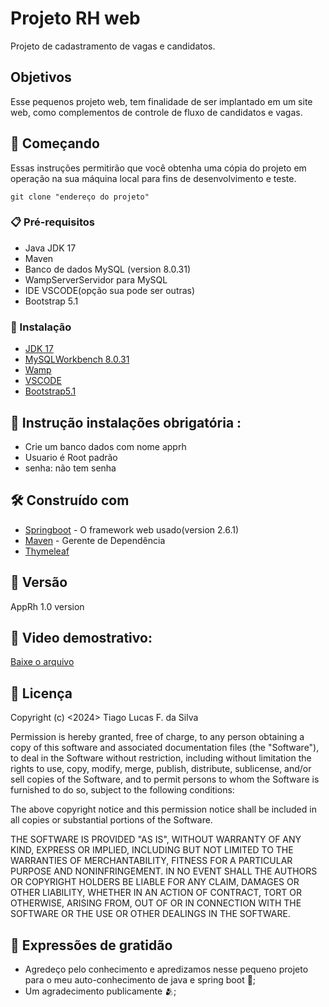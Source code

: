 # Projeto RH web

Projeto de cadastramento de vagas e candidatos.

## Objetivos
Esse pequenos projeto web, tem finalidade de ser implantado em um site web, como complementos de controle de fluxo de candidatos e vagas.

## 🚀 Começando

Essas instruções permitirão que você obtenha uma cópia do projeto em operação na sua máquina local para fins de desenvolvimento e teste.

```
git clone "endereço do projeto"
```

### 📋 Pré-requisitos

* Java JDK 17
* Maven
* Banco de dados MySQL (version 8.0.31)
* WampServerServidor para MySQL
* IDE VSCODE(opção sua pode ser outras)
* Bootstrap 5.1


### 🔧 Instalação

* [JDK 17](https://download.oracle.com/java/17/latest/jdk-17_windows-x64_bin.zip)
* [MySQLWorkbench 8.0.31](https://downloads.mysql.com/archives/installer/)
* [Wamp](https://sourceforge.net/projects/wampserver/)
* [VSCODE](https://visualstudio.microsoft.com/pt-br/)
* [Bootstrap5.1](https://getbootstrap.com/docs/5.3/getting-started/introduction/)

## 📢 Instrução instalações obrigatória :
* Crie um banco dados com nome apprh
* Usuario é Root padrão
* senha: não tem senha


## 🛠️ Construído com

* [Springboot](https://start.spring.io/) - O framework web usado(version 2.6.1)
* [Maven](https://maven.apache.org/) - Gerente de Dependência
* [Thymeleaf](https://www.thymeleaf.org/doc/tutorials/2.1/usingthymeleaf.html)

## 📌 Versão

AppRh 1.0 version

## 🎥 Video demostrativo:
[Baixe o arquivo](https://drive.google.com/file/d/1J-dPK5whgeS8T7bAJdgnWL2PKGP8jRHL/view?usp=drive_link)

 
## 📄 Licença
Copyright (c) <2024> Tiago Lucas F. da Silva 

 Permission is hereby granted, free of charge, to any person obtaining a copy
 of this software and associated documentation files (the "Software"), to deal
 in the Software without restriction, including without limitation the rights
 to use, copy, modify, merge, publish, distribute, sublicense, and/or sell
 copies of the Software, and to permit persons to whom the Software is
 furnished to do so, subject to the following conditions:

 The above copyright notice and this permission notice shall be included in
 all copies or substantial portions of the Software.

 THE SOFTWARE IS PROVIDED "AS IS", WITHOUT WARRANTY OF ANY KIND, EXPRESS OR
 IMPLIED, INCLUDING BUT NOT LIMITED TO THE WARRANTIES OF MERCHANTABILITY,
 FITNESS FOR A PARTICULAR PURPOSE AND NONINFRINGEMENT. IN NO EVENT SHALL THE
 AUTHORS OR COPYRIGHT HOLDERS BE LIABLE FOR ANY CLAIM, DAMAGES OR OTHER
 LIABILITY, WHETHER IN AN ACTION OF CONTRACT, TORT OR OTHERWISE, ARISING FROM,
 OUT OF OR IN CONNECTION WITH THE SOFTWARE OR THE USE OR OTHER DEALINGS IN
 THE SOFTWARE.

## 🎁 Expressões de gratidão

* Agredeço pelo conhecimento e apredizamos nesse pequeno projeto para o meu auto-conhecimento de java e spring boot 📢;
* Um agradecimento publicamente 🫂;
  

